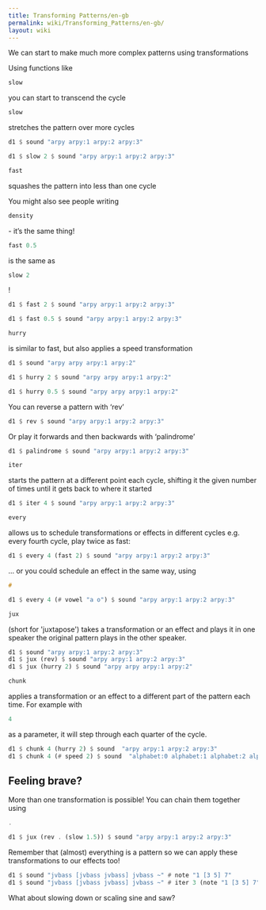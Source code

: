 ```yaml
---
title: Transforming Patterns/en-gb
permalink: wiki/Transforming_Patterns/en-gb/
layout: wiki
---
```


<languages /> We can start to make much more complex patterns using
transformations

Using functions like

``` haskell
slow
```

you can start to transcend the cycle

``` haskell
slow
```

stretches the pattern over more cycles

``` haskell
d1 $ sound "arpy arpy:1 arpy:2 arpy:3"

d1 $ slow 2 $ sound "arpy arpy:1 arpy:2 arpy:3"
```

``` haskell
fast
```

squashes the pattern into less than one cycle

You might also see people writing

``` haskell
density
```

\- it’s the same thing!

``` haskell
fast 0.5
```

is the same as

``` haskell
slow 2
```

!

``` haskell
d1 $ fast 2 $ sound "arpy arpy:1 arpy:2 arpy:3"

d1 $ fast 0.5 $ sound "arpy arpy:1 arpy:2 arpy:3"
```

``` haskell
hurry
```

is similar to fast, but also applies a speed transformation

``` haskell
d1 $ sound "arpy arpy arpy:1 arpy:2"

d1 $ hurry 2 $ sound "arpy arpy arpy:1 arpy:2"

d1 $ hurry 0.5 $ sound "arpy arpy arpy:1 arpy:2"
```

You can reverse a pattern with ‘rev’

``` haskell
d1 $ rev $ sound "arpy arpy:1 arpy:2 arpy:3"
```

Or play it forwards and then backwards with ‘palindrome’

``` haskell
d1 $ palindrome $ sound "arpy arpy:1 arpy:2 arpy:3"
```

``` haskell
iter
```

starts the pattern at a different point each cycle, shifting it the
given number of times until it gets back to where it started

``` haskell
d1 $ iter 4 $ sound "arpy arpy:1 arpy:2 arpy:3"
```

``` haskell
every
```

allows us to schedule transformations or effects in different cycles
e.g. every fourth cycle, play twice as fast:

``` haskell
d1 $ every 4 (fast 2) $ sound "arpy arpy:1 arpy:2 arpy:3"
```

... or you could schedule an effect in the same way, using

``` haskell
#
```

``` haskell
d1 $ every 4 (# vowel "a o") $ sound "arpy arpy:1 arpy:2 arpy:3"
```

``` haskell
jux
```

(short for 'juxtapose') takes a transformation or an effect and plays it
in one speaker the original pattern plays in the other speaker.

``` haskell
d1 $ sound "arpy arpy:1 arpy:2 arpy:3"
d1 $ jux (rev) $ sound "arpy arpy:1 arpy:2 arpy:3"
d1 $ jux (hurry 2) $ sound "arpy arpy arpy:1 arpy:2"
```

``` haskell
chunk
```

applies a transformation or an effect to a different part of the pattern
each time. For example with

``` haskell
4
```

as a parameter, it will step through each quarter of the cycle.

``` haskell
d1 $ chunk 4 (hurry 2) $ sound  "arpy arpy:1 arpy:2 arpy:3"
d1 $ chunk 4 (# speed 2) $ sound  "alphabet:0 alphabet:1 alphabet:2 alphabet:3"
```

## Feeling brave?

More than one transformation is possible! You can chain them together
using

``` haskell
.
```

``` haskell
d1 $ jux (rev . (slow 1.5)) $ sound "arpy arpy:1 arpy:2 arpy:3"
```

Remember that (almost) everything is a pattern so we can apply these
transformations to our effects too!

``` haskell
d1 $ sound "jvbass [jvbass jvbass] jvbass ~" # note "1 [3 5] 7"
d1 $ sound "jvbass [jvbass jvbass] jvbass ~" # iter 3 (note "1 [3 5] 7")
```

What about slowing down or scaling sine and saw?
